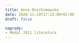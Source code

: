 ```yaml
---
title: Anna Onichimowska
date: 2020-11-29T17:15:00+02:00
draft: false

nagrody:
- Medal 2011 literatura
---
```

